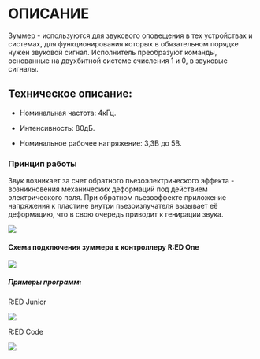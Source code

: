 # ОПИСАНИЕ

Зуммер - используются для звукового оповещения в тех устройствах и системах, для функционирования которых в обязательном порядке нужен звуковой сигнал. Исполнитель преобразуют команды, основанные на двухбитной системе счисления 1 и 0, в звуковые сигналы.

## Техническое описание:

- Номинальная частота: 4кГц.

- Интенсивность: 80дБ.

- Номинальное рабочее напряжение: 3,3В до 5В.

### Принцип работы

Звук возникает за счет обратного пьезоэлектрического эффекта - возникновения механических деформаций под действием электрического поля. При обратном пьезоэффекте приложение напряжения к пластине внутри пьезоизлучателя вызывает её деформацию, что в свою очередь приводит к генирации звука.

![](/images/docs/performers/zummer1.jpg)

#### Схема подключения зуммера к контроллеру R:ED One

![](/images/docs/performers/zummer2.jpeg)

##### Примеры программ:

R:ED Junior

![](/images/docs/performers/zummer3.png)

R:ED Code

![](/images/docs/performers/zummer4.png)